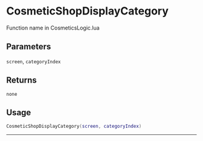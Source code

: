 # CosmeticShopDisplayCategory
Function name in CosmeticsLogic.lua
## Parameters
`screen`, `categoryIndex`
## Returns
`none`
## Usage
```lua
CosmeticShopDisplayCategory(screen, categoryIndex)
```
---
